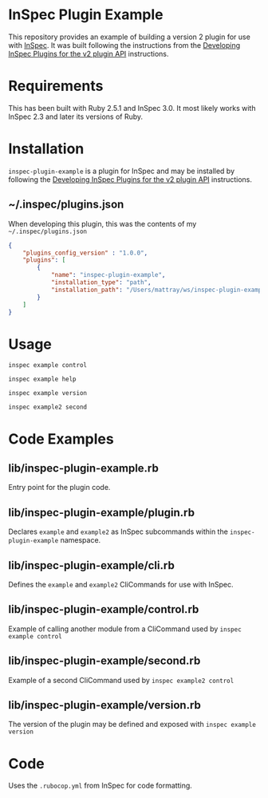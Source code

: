 # InSpec Plugin Example

This repository provides an example of building a version 2 plugin for use with [InSpec](https://inspec.io). It was built following the instructions from the [Developing InSpec Plugins for the v2 plugin API](https://github.com/inspec/inspec/blob/master/docs/dev/plugins.md) instructions.

# Requirements #

This has been built with Ruby 2.5.1 and InSpec 3.0. It most likely works with InSpec 2.3 and later its versions of Ruby.

# Installation #

`inspec-plugin-example` is a plugin for InSpec and may be installed by following the [Developing InSpec Plugins for the v2 plugin API](https://github.com/inspec/inspec/blob/master/docs/dev/plugins.md#how-plugins-are-located-and-loaded) instructions.

## ~/.inspec/plugins.json

When developing this plugin, this was the contents of my `~/.inspec/plugins.json`

```json
{
    "plugins_config_version" : "1.0.0",
    "plugins": [
        {
            "name": "inspec-plugin-example",
            "installation_type": "path",
            "installation_path": "/Users/mattray/ws/inspec-plugin-example/lib/inspec-plugin-example.rb"
        }
    ]
}
```

# Usage #

    inspec example control

    inspec example help

    inspec example version

    inspec example2 second

# Code Examples #

## lib/inspec-plugin-example.rb ##

Entry point for the plugin code.

## lib/inspec-plugin-example/plugin.rb ##

Declares `example` and `example2` as InSpec subcommands within the `inspec-plugin-example` namespace.

## lib/inspec-plugin-example/cli.rb ##

Defines the `example` and `example2` CliCommands for use with InSpec.

## lib/inspec-plugin-example/control.rb ##

Example of calling another module from a CliCommand used by `inspec example control`

## lib/inspec-plugin-example/second.rb ##

Example of a second CliCommand used by `inspec example2 control`

## lib/inspec-plugin-example/version.rb ##

The version of the plugin may be defined and exposed with `inspec example version`

# Code #

Uses the `.rubocop.yml` from InSpec for code formatting.
